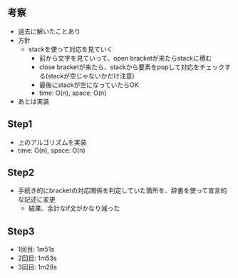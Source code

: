 ## 考察
- 過去に解いたことあり
- 方針
    - stackを使って対応を見ていく
        - 前から文字を見ていって、open bracketが来たらstackに積む
        - close bracketが来たら、stackから要素をpopして対応をチェックする(stackが空じゃないかだけ注意)
        - 最後にstackが空になっていたらOK
        - time: O(n), space: O(n)
- あとは実装

## Step1
- 上のアルゴリズムを実装
- time: O(n), space: O(n)

## Step2
- 手続き的にbracketの対応関係を判定していた箇所を、辞書を使って宣言的な記述に変更
    - 結果、余計なif文がかなり減った

## Step3
- 1回目: 1m51s
- 2回目: 1m53s
- 3回目: 1m28s
